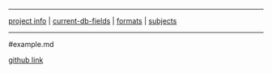 ___
[project info](readme.md) | [current-db-fields](current-db-fields.md)  |   [formats](formats.md) | [subjects](subjects.md)
___

#example.md

[github link](https://github.com/karlstolley/isr/tree/project-2)

